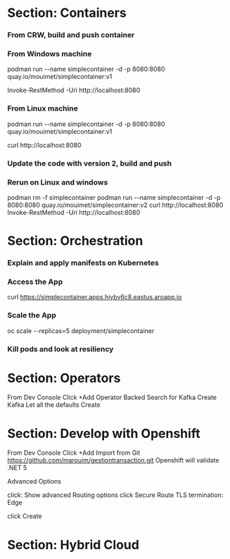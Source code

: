 # Section: Containers

### From CRW, build and push container

### From Windows machine

podman run --name simplecontainer -d -p 8080:8080 quay.io/mouimet/simplecontainer:v1

Invoke-RestMethod -Uri http://localhost:8080

### From Linux machine

podman run --name simplecontainer -d -p 8080:8080 quay.io/mouimet/simplecontainer:v1

curl http://localhost:8080

### Update the code with version 2, build and push

### Rerun on Linux and windows 

podman rm -f simplecontainer
podman run --name simplecontainer -d -p 8080:8080 quay.io/mouimet/simplecontainer:v2
curl http://localhost:8080
Invoke-RestMethod -Uri http://localhost:8080

# Section: Orchestration

### Explain and apply manifests on Kubernetes

### Access the App
curl https://simplecontainer.apps.hiybv6c8.eastus.aroapp.io

### Scale the App 
oc scale --replicas=5 deployment/simplecontainer

### Kill pods and look at resiliency


# Section: Operators

From Dev Console
Click +Add
Operator Backed
Search for Kafka
Create Kafka
Let all the defaults
Create

# Section: Develop with Openshift

From Dev Console
Click +Add
Import from Git
https://github.com/marouim/gestiontransaction.git
Openshift will validate .NET 5

Advanced Options

click: Show advanced Routing options
click Secure Route
TLS termination: Edge

click Create

# Section: Hybrid Cloud


